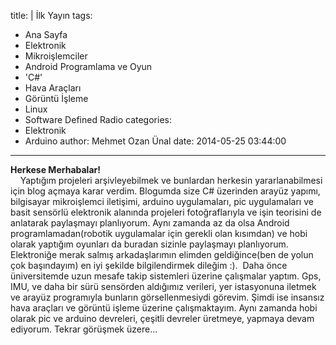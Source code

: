 title: |
  İlk Yayın
tags:
  - Ana Sayfa
  - Elektronik
  - Mikroişlemciler
  - Android Programlama ve Oyun
  - 'C#'
  - Hava Araçları
  - Görüntü İşleme
  - Linux
  - Software Defined Radio
categories:
  - Elektronik
  - Arduino
author: Mehmet Ozan Ünal
date: 2014-05-25 03:44:00
---

**Herkese Merhabalar!**  
    Yaptığım projeleri arşivleyebilmek ve bunlardan herkesin yararlanabilmesi için blog açmaya karar verdim. Blogumda size C# üzerinden arayüz yapımı, bilgisayar mikroişlemci iletişimi, arduino uygulamaları, pic uygulamaları ve basit sensörlü elektronik alanında projeleri fotoğraflarıyla ve işin teorisini de anlatarak paylaşmayı planlıyorum. Aynı zamanda az da olsa Android programlamadan(robotik uygulamalar için gerekli olan kısımdan) ve hobi olarak yaptığım oyunları da buradan sizinle paylaşmayı planlıyorum. Elektroniğe merak salmış arkadaşlarımın elimden geldiğince(ben de yolun çok başındayım) en iyi şekilde bilgilendirmek dileğim :).  Daha önce üniversitemde uzun mesafe takip sistemleri üzerine çalışmalar yaptım. Gps, IMU, ve daha bir sürü sensörden aldığımız verileri, yer istasyonuna iletmek ve arayüz programıyla bunların görsellenmesiydi görevim. Şimdi ise insansız hava araçları ve görüntü işleme üzerine çalışmaktayım. Aynı zamanda hobi olarak pic ve arduino devreleri, çeşitli devreler üretmeye, yapmaya devam ediyorum. Tekrar görüşmek üzere...  

<!-- more -->